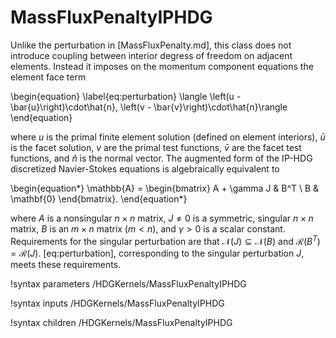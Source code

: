 # MassFluxPenaltyIPHDG

Unlike the perturbation in [MassFluxPenalty.md], this class does not introduce coupling between
interior degress of freedom on adjacent elements. Instead it imposes on the momentum component
equations the element face term

\begin{equation}
\label{eq:perturbation}
\langle \left(u - \bar{u}\right)\cdot\hat{n}, \left(v - \bar{v}\right)\cdot\hat{n}\rangle
\end{equation}

where $u$ is the primal finite element solution (defined on element interiors), $\bar{u}$ is the facet solution, $v$ are the primal test functions, $\bar{v}$ are the facet test functions, and $\hat{n}$ is the normal vector. The augmented form of the IP-HDG discretized Navier-Stokes equations is algebraically equivalent to

\begin{equation*}
  \mathbb{A} =
  \begin{bmatrix}
    A + \gamma J & B^T \\
    B & \mathbf{0}
  \end{bmatrix}.
\end{equation*}

where $A$ is a nonsingular $n \times n$ matrix, $J \ne 0$ is a
symmetric, singular $n \times n$ matrix, $B$ is an $m \times n$
matrix ($m < n$), and $\gamma>0$ is a scalar
constant. Requirements for the singular perturbation are that $\mathcal{N}(J)\subseteq \mathcal{N}(B)$
and $\mathcal{R}(B^T) = \mathcal{R}(J)$. [eq:perturbation], corresponding to
the singular perturbation $J$, meets these requirements.

!syntax parameters /HDGKernels/MassFluxPenaltyIPHDG

!syntax inputs /HDGKernels/MassFluxPenaltyIPHDG

!syntax children /HDGKernels/MassFluxPenaltyIPHDG
